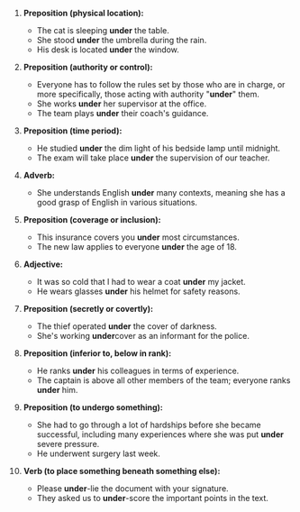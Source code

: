 1. **Preposition (physical location):**
   - The cat is sleeping **under** the table.
   - She stood **under** the umbrella during the rain.
   - His desk is located **under** the window.

2. **Preposition (authority or control):**
   - Everyone has to follow the rules set by those who are in charge, or more specifically, those acting with authority "**under**" them.
   - She works **under** her supervisor at the office.
   - The team plays **under** their coach's guidance.

3. **Preposition (time period):**
   - He studied **under** the dim light of his bedside lamp until midnight.
   - The exam will take place **under** the supervision of our teacher.

4. **Adverb:**
   - She understands English **under** many contexts, meaning she has a good grasp of English in various situations.

5. **Preposition (coverage or inclusion):**
   - This insurance covers you **under** most circumstances.
   - The new law applies to everyone **under** the age of 18.

6. **Adjective:**
   - It was so cold that I had to wear a coat **under** my jacket.
   - He wears glasses **under** his helmet for safety reasons.

7. **Preposition (secretly or covertly):**
   - The thief operated **under** the cover of darkness.
   - She's working **under**cover as an informant for the police.

8. **Preposition (inferior to, below in rank):**
   - He ranks **under** his colleagues in terms of experience.
   - The captain is above all other members of the team; everyone ranks **under** him.

9. **Preposition (to undergo something):**
   - She had to go through a lot of hardships before she became successful, including many experiences where she was put **under** severe pressure.
   - He underwent surgery last week.

10. **Verb (to place something beneath something else):**
    - Please **under**-lie the document with your signature.
    - They asked us to **under**-score the important points in the text.